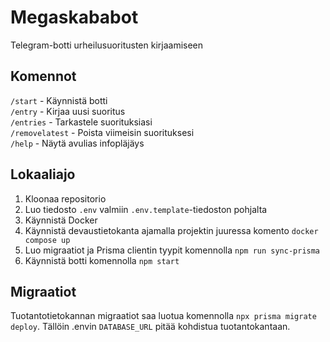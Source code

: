 # Megaskababot
Telegram-botti urheilusuoritusten kirjaamiseen

## Komennot
`/start` - Käynnistä botti  
`/entry` - Kirjaa uusi suoritus  
`/entries` - Tarkastele suorituksiasi  
`/removelatest` - Poista viimeisin suorituksesi  
`/help` - Näytä avulias infopläjäys  

## Lokaaliajo

1. Kloonaa repositorio
2. Luo tiedosto `.env` valmiin `.env.template`-tiedoston pohjalta
3. Käynnistä Docker
4. Käynnistä devaustietokanta ajamalla projektin juuressa komento `docker compose up`
5. Luo migraatiot ja Prisma clientin tyypit komennolla `npm run sync-prisma`
6. Käynnistä botti komennolla `npm start`

## Migraatiot

Tuotantotietokannan migraatiot saa luotua komennolla `npx prisma migrate deploy`. Tällöin .envin `DATABASE_URL` pitää kohdistua tuotantokantaan.

